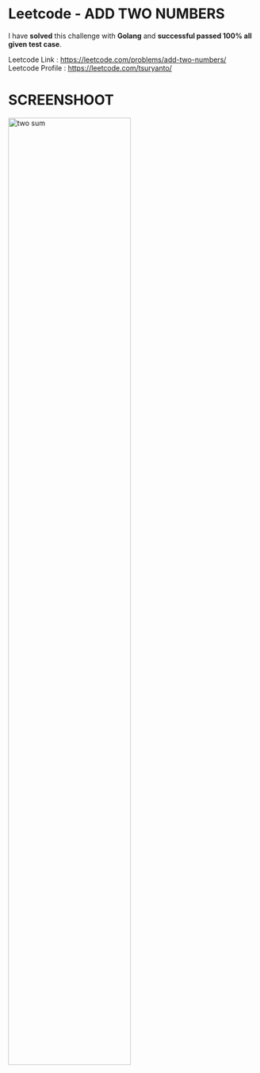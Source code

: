 # Leetcode - ADD TWO NUMBERS
I have **solved** this challenge with **Golang** and **successful passed 100% all given test case**.

Leetcode Link : https://leetcode.com/problems/add-two-numbers/
Leetcode Profile : https://leetcode.com/tsuryanto/

# SCREENSHOOT
<img style="width:70%;" alt="two sum" src="" />
